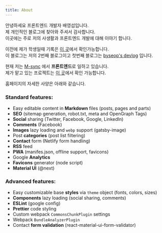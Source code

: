 ```yaml
---
title: About
---
```


안녕하세요 프론트엔드 개발자 배영섭입니다.  
제 개인적인 블로그에 찾아와 주셔서 감사합니다.  
이곳에는 주로 저의 사생활과 프론트엔드 개발에 대해 이야기 합니다.  
  
이전에 제가 학생일때 기록은 [이 곳](http://byseop0.dothome.co.kr/byseop/)에서 확인가능합니다.  
이 블로그는 저의 2번째 블로그이고 첫번째 블로그는 [byseop's devlog](https://byseop.github.io) 입니다.  
  
현재 저는 [M-sync](http://www.m-sync.co.kr/main/index.msc) 에서 **프론트엔드**로 일하고 있습니다.  
제가 맡고 있는 프로젝트는 [이 곳](https://byseop.netlify.com/myproject/)에서 확인 가능합니다.  
  
홈페이지의 자세한 사양은 아래와 같습니다.

### Standard features:

* Easy editable content in **Markdown** files (posts, pages and parts)
* **SEO** (sitemap generation, robot.txt, meta and OpenGraph Tags)
* **Social** sharing (Twitter, Facebook, Google, LinkedIn)
* **Comments** (Facebook)
* **Images** lazy loading and `webp` support (gatsby-image)
* Post **categories** (post list filtering)  
* **Contact** form (Netlify form handling)
* **RSS** feed
* **PWA** (manifes.json, offline support, favicons)
* Google **Analytics**
* **Favicons** generator (node script)
* **Material UI** (@next)  

### Advanced features:

* Easy customizable base **styles** via `theme` object (fonts, colors, sizes)
* **Components** lazy loading (social sharing, comments)
* **ESLint** (google config)
* **Prettier** code styling
* Custom webpack `CommonsChunkPlugin` settings
* Webpack `BundleAnalyzerPlugin`
* Contact **form validation** (react-material-ui-form-validator)